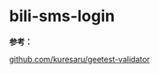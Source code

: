 # bili-sms-login

**参考：**

[github.com/kuresaru/geetest-validator](https://github.com/kuresaru/geetest-validator)

